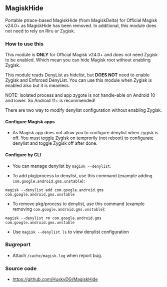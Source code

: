 ## MagiskHide

Portable ptrace-based MagiskHide (from MagiskDelta) for Official Magisk v24.0+ as MagiskHide has been removed. In additional, this module does not need to rely on Riru or Zygisk.

### How to use this

This module is **ONLY** for Official Magisk v24.0+ and does not need Zygisk to be enabled. Which mean you can hide Magisk root without enabling Zygisk.

This module reads DenyList as hidelist, but **DOES NOT** need to enable Zygisk and Enforced DenyList. You can use this module when Zygisk is enabled also but it is meanless.

NOTE: Isolated process and app zygote is not handle-able on Android 10 and lower. So Android 11+ is recommended!

There are two way to modify denylist configuration without enabling Zygisk.

#### Configure Magisk apps

- As Magisk app does not allow you to configure denylist when zygisk is off. You must toggle Zygisk on temprorily (not reboot) to configurate denylist and toggle Zygisk off after done.

#### Configure by CLI

- You can manage denylist by `magisk --denylist`.


- To add pkg/process to denylist, use this command (example adding `com.google.android.gms.unstable`):

```
magisk --denylist add com.google.android.gms com.google.android.gms.unstable
```

- To remove pkg/process to denylist, use this command (example removing `com.google.android.gms.unstable`):

```
magisk --denylist rm com.google.android.gms com.google.android.gms.unstable
```

- Use `magisk --denylist ls` to view denylist configuration

### Bugreport

- Attach `/cache/magisk.log` when report bug.

### Source code

- <https://github.com/HuskyDG/MagiskHide>

